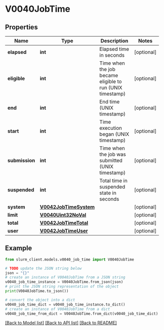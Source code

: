 # V0040JobTime


## Properties

Name | Type | Description | Notes
------------ | ------------- | ------------- | -------------
**elapsed** | **int** | Elapsed time in seconds | [optional] 
**eligible** | **int** | Time when the job became eligible to run (UNIX timestamp) | [optional] 
**end** | **int** | End time (UNIX timestamp) | [optional] 
**start** | **int** | Time execution began (UNIX timestamp) | [optional] 
**submission** | **int** | Time when the job was submitted (UNIX timestamp) | [optional] 
**suspended** | **int** | Total time in suspended state in seconds | [optional] 
**system** | [**V0042JobTimeSystem**](V0042JobTimeSystem.md) |  | [optional] 
**limit** | [**V0040Uint32NoVal**](V0040Uint32NoVal.md) |  | [optional] 
**total** | [**V0042JobTimeTotal**](V0042JobTimeTotal.md) |  | [optional] 
**user** | [**V0042JobTimeUser**](V0042JobTimeUser.md) |  | [optional] 

## Example

```python
from slurm_client.models.v0040_job_time import V0040JobTime

# TODO update the JSON string below
json = "{}"
# create an instance of V0040JobTime from a JSON string
v0040_job_time_instance = V0040JobTime.from_json(json)
# print the JSON string representation of the object
print(V0040JobTime.to_json())

# convert the object into a dict
v0040_job_time_dict = v0040_job_time_instance.to_dict()
# create an instance of V0040JobTime from a dict
v0040_job_time_from_dict = V0040JobTime.from_dict(v0040_job_time_dict)
```
[[Back to Model list]](../README.md#documentation-for-models) [[Back to API list]](../README.md#documentation-for-api-endpoints) [[Back to README]](../README.md)


